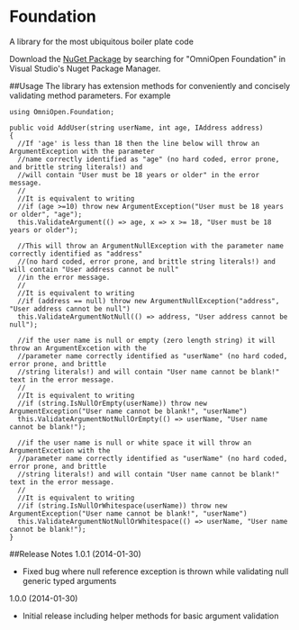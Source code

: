 Foundation
==========

A library for the most ubiquitous boiler plate code

Download the [NuGet Package](https://www.nuget.org/packages/OmniOpen.Foundation/) by searching for "OmniOpen Foundation" in Visual Studio's Nuget Package Manager.


##Usage
The library has extension methods for conveniently and concisely validating method parameters.  For example

```CSharp
using OmniOpen.Foundation;

public void AddUser(string userName, int age, IAddress address)
{
  //If 'age' is less than 18 then the line below will throw an ArgumentException with the parameter
  //name correctly identified as "age" (no hard coded, error prone, and brittle string literals!) and
  //will contain "User must be 18 years or older" in the error message.
  //
  //It is equivalent to writing
  //if (age >=10) throw new ArgumentException("User must be 18 years or older", "age");
  this.ValidateArgument(() => age, x => x >= 18, "User must be 18 years or older");
  
  //This will throw an ArgumentNullException with the parameter name correctly identified as "address"
  //(no hard coded, error prone, and brittle string literals!) and will contain "User address cannot be null"
  //in the error message.
  //
  //It is equivalent to writing
  //if (address == null) throw new ArgumentNullException("address", "User address cannot be null")
  this.ValidateArgumentNotNull(() => address, "User address cannot be null");
  
  //if the user name is null or empty (zero length string) it will throw an ArgumentExcetion with the
  //parameter name correctly identified as "userName" (no hard coded, error prone, and brittle
  //string literals!) and will contain "User name cannot be blank!" text in the error message.
  //
  //It is equivalent to writing
  //if (string.IsNullOrEmpty(userName)) throw new ArgumentException("User name cannot be blank!", "userName")
  this.ValidateArgumentNotNullOrEmpty(() => userName, "User name cannot be blank!");
  
  //if the user name is null or white space it will throw an ArgumentExcetion with the
  //parameter name correctly identified as "userName" (no hard coded, error prone, and brittle
  //string literals!) and will contain "User name cannot be blank!" text in the error message.
  //
  //It is equivalent to writing
  //if (string.IsNullOrWhitespace(userName)) throw new ArgumentException("User name cannot be blank!", "userName")
  this.ValidateArgumentNotNullOrWhitespace(() => userName, "User name cannot be blank!");
}

```


##Release Notes
1.0.1 (2014-01-30)
* Fixed bug where null reference exception is thrown while validating null generic typed arguments

1.0.0 (2014-01-30)
* Initial release including helper methods for basic argument validation
